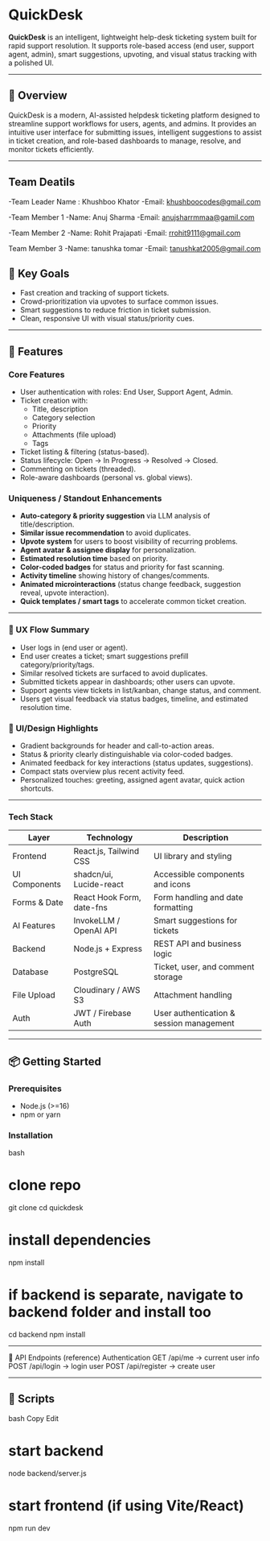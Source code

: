 # QuickDesk

**QuickDesk** is an intelligent, lightweight help-desk ticketing system built for rapid support resolution. It supports role-based access (end user, support agent, admin), smart suggestions, upvoting, and visual status tracking with a polished UI.

---

## 🌟 Overview
QuickDesk is a modern, AI-assisted helpdesk ticketing platform designed to streamline support workflows for users, agents, and admins. It provides an intuitive user interface for submitting issues, intelligent suggestions to assist in ticket creation, and role-based dashboards to manage, resolve, and monitor tickets efficiently.

---


## Team Deatils

-Team Leader Name : Khushboo Khator
-Email: khushboocodes@gmail.com


-Team Member 1
-Name: Anuj Sharma
-Email: anujsharrmmaa@gamil.com

-Team Member 2
-Name: Rohit Prajapati
-Email: rrohit9111@gmail.com

Team Member 3
-Name: tanushka tomar
-Email: tanushkat2005@gmail.com



## 🎯 Key Goals
- Fast creation and tracking of support tickets.
- Crowd-prioritization via upvotes to surface common issues.
- Smart suggestions to reduce friction in ticket submission.
- Clean, responsive UI with visual status/priority cues.

---

## 🚀 Features

### Core Features
- User authentication with roles: End User, Support Agent, Admin.
- Ticket creation with:
  - Title, description
  - Category selection
  - Priority
  - Attachments (file upload)
  - Tags
- Ticket listing & filtering (status-based).
- Status lifecycle: Open → In Progress → Resolved → Closed.
- Commenting on tickets (threaded).
- Role-aware dashboards (personal vs. global views).

### Uniqueness / Standout Enhancements
- **Auto-category & priority suggestion** via LLM analysis of title/description.
- **Similar issue recommendation** to avoid duplicates.
- **Upvote system** for users to boost visibility of recurring problems.
- **Agent avatar & assignee display** for personalization.
- **Estimated resolution time** based on priority.
- **Color-coded badges** for status and priority for fast scanning.
- **Activity timeline** showing history of changes/comments.
- **Animated microinteractions** (status change feedback, suggestion reveal, upvote interaction).
- **Quick templates / smart tags** to accelerate common ticket creation.

---

### 🧠 UX Flow Summary
- User logs in (end user or agent).
- End user creates a ticket; smart suggestions prefill category/priority/tags.
- Similar resolved tickets are surfaced to avoid duplicates.
- Submitted tickets appear in dashboards; other users can upvote.
- Support agents view tickets in list/kanban, change status, and comment.
- Users get visual feedback via status badges, timeline, and estimated resolution time.

### 🎨 UI/Design Highlights
- Gradient backgrounds for header and call-to-action areas.
- Status & priority clearly distinguishable via color-coded badges.
- Animated feedback for key interactions (status updates, suggestions).
- Compact stats overview plus recent activity feed.
- Personalized touches: greeting, assigned agent avatar, quick action shortcuts.

---

### Tech Stack
| Layer         | Technology              | Description                               |
|--------------|--------------------------|-------------------------------------------|
| Frontend     | React.js, Tailwind CSS   | UI library and styling                    |
| UI Components| shadcn/ui, Lucide-react  | Accessible components and icons           |
| Forms & Date | React Hook Form, date-fns| Form handling and date formatting         |
| AI Features  | InvokeLLM / OpenAI API   | Smart suggestions for tickets             |
| Backend      | Node.js + Express        | REST API and business logic               |
| Database     |  PostgreSQL              | Ticket, user, and comment storage         |
| File Upload  | Cloudinary / AWS S3      | Attachment handling                       |
| Auth | JWT / Firebase Auth     | User authentication & session management |

---

## 📦 Getting Started

### Prerequisites
- Node.js (>=16)
- npm or yarn

### Installation

bash
# clone repo
git clone <your-repo-url>
cd quickdesk

# install dependencies
npm install

# if backend is separate, navigate to backend folder and install too
cd backend
npm install

---

🧪 API Endpoints (reference)
Authentication
GET /api/me → current user info
POST /api/login → login user
POST /api/register → create user

---

## 🔧 Scripts
bash
Copy
Edit
# start backend
node backend/server.js

# start frontend (if using Vite/React)
npm run dev
